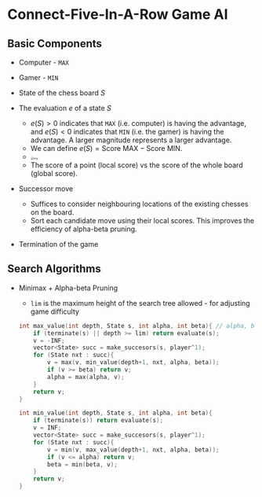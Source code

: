 # Connect-Five-In-A-Row Game AI

## Basic Components

- Computer - `MAX`

- Gamer - `MIN`

- State of the chess board $S$

- The evaluation $e$ of a state $S$

  - $e(S)>0$ indicates that `MAX` (i.e. computer) is having the advantage, and $e(S)<0$ indicates that `MIN` (i.e. the gamer) is having the advantage. A larger magnitude represents a larger advantage.
  - We can define $e(S)=\text{Score MAX} - \text{Score MIN}$.
  - <img src="https://kimlongli.github.io/uploads/score.jpg" alt="img" style="zoom:35%;" />
  - The score of a point (local score) vs the score of the whole board (global score).
  
- Successor move

  - Suffices to consider neighbouring locations of the existing chesses on the board.
  - Sort each candidate move using their local scores. This improves the efficiency of alpha-beta pruning.
  
- Termination of the game


## Search Algorithms

- Minimax + Alpha-beta Pruning

  - `lim` is the maximum height of the search tree allowed - for adjusting game difficulty
  ```cpp
  int max_value(int depth, State s, int alpha, int beta){ // alpha, beta bound for the current node
      if (terminate(s) || depth >= lim) return evaluate(s);
      v = -INF;
      vector<State> succ = make_succesors(s, player^1);
      for (State nxt : succ){
          v = max(v, min_value(depth+1, nxt, alpha, beta));
          if (v >= beta) return v;
          alpha = max(alpha, v);
      }
      return v;
  }
  
  int min_value(int depth, State s, int alpha, int beta){
      if (terminate(s)) return evaluate(s);
      v = INF;
      vector<State> succ = make_succesors(s, player^1);
      for (State nxt : succ){
          v = min(v, max_value(depth+1, nxt, alpha, beta));
          if (v <= alpha) return v;
          beta = min(beta, v);
      }
      return v;
  }
  ```
  
